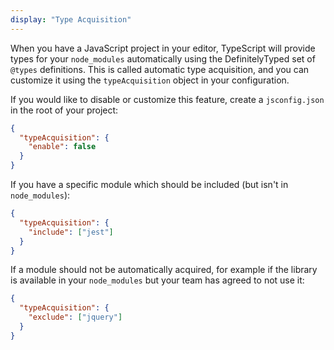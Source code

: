 ```yaml
---
display: "Type Acquisition"
---
```


When you have a JavaScript project in your editor, TypeScript will provide types for your `node_modules` automatically using the DefinitelyTyped set of `@types` definitions. 
This is called automatic type acquisition, and you can customize it using the `typeAcquisition` object in your configuration.

If you would like to disable or customize this feature, create a `jsconfig.json` in the root of your project:

```json
{
  "typeAcquisition": {
    "enable": false
  }
}
```

If you have a specific module which should be included (but isn't in `node_modules`):

```json
{
  "typeAcquisition": {
    "include": ["jest"]
  }
}
```

If a module should not be automatically acquired, for example if the library is available in your `node_modules` but your team has agreed to not use it:

```json
{
  "typeAcquisition": {
    "exclude": ["jquery"]
  }
}
```
